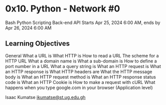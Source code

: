 # 0x10. Python - Network #0

Bash
Python
Scripting
Back-end
API
Starts Apr 25, 2024 6:00 AM, ends by Apr 26, 2024 6:00 AM

## Learning Objectives
General
What a URL is
What HTTP is
How to read a URL
The scheme for a HTTP URL
What a domain name is
What a sub-domain is
How to define a port number in a URL
What a query string is
What an HTTP request is
What an HTTP response is
What HTTP headers are
What the HTTP message body is
What an HTTP request method is
What an HTTP response status code is
What an HTTP Cookie is
How to make a request with cURL
What happens when you type google.com in your browser (Application level)

Isaac Kumatse <ikumatse@st.ug.edu.gh>
